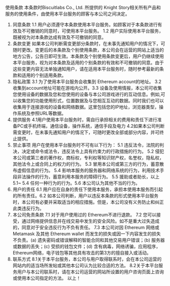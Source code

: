 使用条款
本条款时Biscuitlabs Co., Ltd. 所提供的 Knight Story相关所有产品和服务的使用条件，由使用本平台服务的顾客与本公司之间决定。
1. 同意条款
1.1 用户必须遵守本条款使用本平台服务。如顾客对于本条款进行有效及不可撤销的同意时，可使用本平台服务。
1.2 用户实际使用本平台服务，既被视为对本条款达成有效及不可撤销的同意。
2. 条款变更
如果本公司判断需变更部分条款时，在未事先通知用户的情况下，可随时更改。变更后的本条款及个别使用条款，本公司会在运营的网站上适当的地方公告，公告日即可生效。本条款及个别使用条款变更后，用户仍继续使用本平台服务，视为对本条款及适用的个别条款的有效和不可撤销的同意。由于这些变更内容无法单独通知用户，请在适用本平台服务时，随时参考最新的条款和适用的个别适用条款。
3. 隐私政策
3.1 为了使用本平台服务会收集到 Ethereum account的地址。
3.2 收集到account地址可能在游戏内公开。3.3 设备及使用情报，本公司可收集您使用设备的数据及您和您使用的设备与本公司游戏进行的互动信息。例如,可以收集您的功能使用形式，位置数据及与您相互互动的数据。同时我们也可以收集用于连接游戏的设备和网络数据。这里包括您的IP地址，浏览器类型，操作系统及参照URL等数据。
4. 提供服务
4.1用户使用本平台服务时，需自行承担相关的费用和责任下进行准备PC或手机终端，通信设备，操作系统，通信手段及电力
4.2如果本公司判断需变更时，在未事先通知用户的情况下，可随时更改全部或部分内容，并可终止提供。     
5. 禁止事项
用户在使用本平台服务时不可有以下行为：
5.1 违反法令，法院的判决，决定或命令或法令，违反法令上具有约束力的行政措施的行为。
5.2 侵犯本公司或第三者的著作权，商标权，专利权等知识财产权，名誉权，隐私权，其他法令上或合同上的权力的行为。
5.3 冒用本公司或第三方的行为，蓄意散布虚假信息的行为。
5.4 影响本服务的服务器和网络系统的行为，利用技术手段非法操作的行为，蓄意利用本服务的障碍行为。
5.5 援助或者助长，以上5.1~ 5.4 任何一种行为的行为。5.6 本公司认为其他不当的行为。
6. 用户的责任
6.1 用户应在自身的责任下使用本服务，承担本使用本服务而引起的所有责任。6.2 如本公司判断，用户以违反本条款的形式使用本平台服务时，本公司有必要并采取适当的相应措施。但是，本公司没有义务防止和纠正此类违反行为。
7. 本公司免责条款
7.1 对于用户使用过的 Ethereum不进行退款。
7.2 您可以接受，通过网络提供信息并在线交易中发生的安全风险。如不是重大过失造成的，同意对于安全违反行为不负有责任。
7.3 本公司对因 Ethereum 网络或 Metamask 及其他  Ethereum wallet 而发生的损失或因一下内容发生的损失不负责。(a) 遗失密码或错误解释的智能合同和其他交易用户错误；(b) 服务器或数据的丢失；(c) 受损的钱包文件；(d) 含有病毒，网络诱骗，应用程序， Ethereum网络，电子钱包等其他具有攻击的第3方的擅自接入或活动。 
8. 联系方式
8.1关于本平台服务，本公司与用户取得联系时，会在本公司运营的网站内的适当场所发帖或其他本公司认为比较合适的方法。 
8.2关于本平台服务用户与本公司联系时，请在本公司运营的网站所设置的用户咨询页面上咨询或使用本公司指定的方法。
以上！
